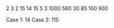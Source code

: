 <!-- Sample input -->
2
3 2
15 14 15
5 3
1000 560 30 85 100 900

<!-- Sample output -->
Case 1: 14
Case 2: 115
